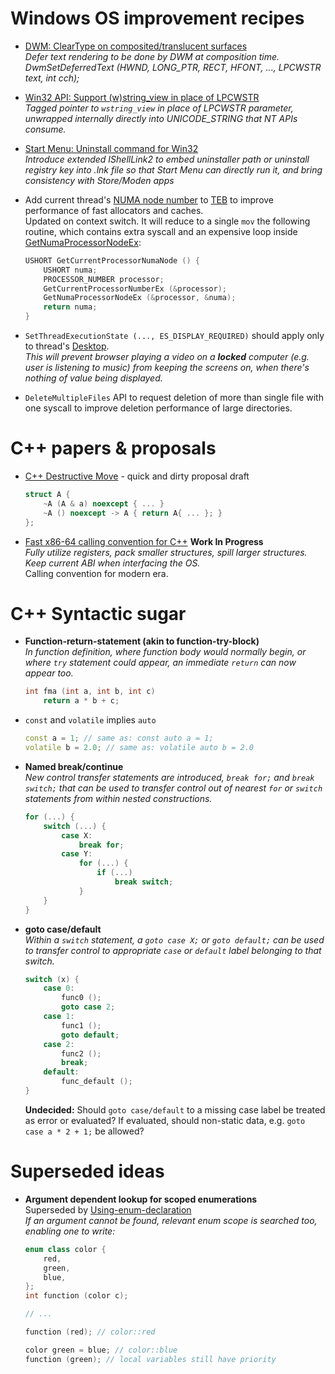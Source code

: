 # Windows OS improvement recipes

* [DWM: ClearType on composited/translucent surfaces](win32-composited-cleartype.md)  
  *Defer text rendering to be done by DWM at composition time.  
   DwmSetDeferredText (HWND, LONG_PTR, RECT, HFONT, ..., LPCWSTR text, int cch);*

* [Win32 API: Support (w)string_view in place of LPCWSTR](win32-wstring_view_api.md)  
  *Tagged pointer to `wstring_view` in place of LPCWSTR parameter,
   unwrapped internally directly into UNICODE_STRING that NT APIs consume.*

* [Start Menu: Uninstall command for Win32](win32-uninstall-from-start.md)  
  *Introduce extended IShellLink2 to embed uninstaller path or uninstall registry key into .lnk file
   so that Start Menu can directly run it, and bring consistency with Store/Moden apps*

* Add current thread's [NUMA node number](https://learn.microsoft.com/en-us/windows/win32/procthread/numa-support)
  to [TEB](https://en.wikipedia.org/wiki/Win32_Thread_Information_Block) to improve performance of fast allocators
  and caches.  
  Updated on context switch.
  It will reduce to a single `mov` the following routine, which contains extra syscall and an expensive loop inside
  [GetNumaProcessorNodeEx](https://learn.microsoft.com/en-us/windows/win32/api/winbase/nf-winbase-getnumaprocessornodeex):

  ```cpp
  USHORT GetCurrentProcessorNumaNode () {
      USHORT numa;
      PROCESSOR_NUMBER processor;
      GetCurrentProcessorNumberEx (&processor);
      GetNumaProcessorNodeEx (&processor, &numa);
      return numa;
  }
  ```

* `SetThreadExecutionState (..., ES_DISPLAY_REQUIRED)` should apply only to thread's
  [Desktop](https://learn.microsoft.com/en-us/windows/win32/winstation/window-stations-and-desktops).  
  *This will prevent browser playing a video on a **locked** computer (e.g. user is listening to music)
   from keeping the screens on, when there's nothing of value being displayed.*

* `DeleteMultipleFiles` API to request deletion of more than single file with one syscall
  to improve deletion performance of large directories.

# C++ papers &amp; proposals

* [C++ Destructive Move](cxx-destructive-move.md) - quick and dirty proposal draft

  ```cpp
  struct A {
      ~A (A & a) noexcept { ... }
      ~A () noexcept -> A { return A{ ... }; }
  };
  ```

* [Fast x86-64 calling convention for C++](cxx-x64-v2-calling-convention.md) **Work In Progress**  
  *Fully utilize registers, pack smaller structures, spill larger structures.
   Keep current ABI when interfacing the OS.*  
  Calling convention for modern era.

# C++ Syntactic sugar

* **Function-return-statement (akin to function-try-block)**  
  *In function definition, where function body would normally begin, or where `try` statement
  could appear, an immediate `return` can now appear too.*
  
  ```cpp
  int fma (int a, int b, int c)
      return a * b + c;
  ```
  
* `const` and `volatile` implies `auto`
  
  ```cpp
  const a = 1; // same as: const auto a = 1;
  volatile b = 2.0; // same as: volatile auto b = 2.0
  ```

* **Named break/continue**  
  *New control transfer statements are introduced, `break for;` and `break switch;` that can be used to
  transfer control out of nearest `for` or `switch` statements from within nested constructions.*

  ```cpp
  for (...) {
      switch (...) {
          case X:
              break for;
          case Y:
              for (...) {
                  if (...)
                      break switch;
              }
      }
  }
  ```

* **goto case/default**  
  *Within a `switch` statement, a `goto case X;` or `goto default;` can be used to transfer control to
  appropriate `case` or `default` label belonging to that switch.*
  
  ```cpp
  switch (x) {
      case 0:
          func0 ();
          goto case 2;
      case 1:
          func1 ();
          goto default;
      case 2:
          func2 ();
          break;
      default:
          func_default ();
  }
  ```
  
  **Undecided:** Should `goto case/default` to a missing case label be treated as error or evaluated?
  If evaluated, should non-static data, e.g. `goto case a * 2 + 1;` be allowed?

# Superseded ideas

* **Argument dependent lookup for scoped enumerations**  
  Superseded by [Using-enum-declaration](https://en.cppreference.com/w/cpp/language/enum#Using-enum-declaration)  
  *If an argument cannot be found, relevant enum scope is searched too, enabling one to write:*
  
  ```cpp
  enum class color {
      red,
      green,
      blue,
  };
  int function (color c);
  
  // ...
  
  function (red); // color::red
  
  color green = blue; // color::blue
  function (green); // local variables still have priority
  ```
